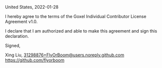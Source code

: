 United States, 2022-01-28

I hereby agree to the terms of the Goxel Individual Contributor License
Agreement v1.0.

I declare that I am authorized and able to make this agreement and sign this
declaration.

Signed,

Xing Liu, 31298876+FlyOrBoom@users.noreply.github.com https://github.com/flyorboom

